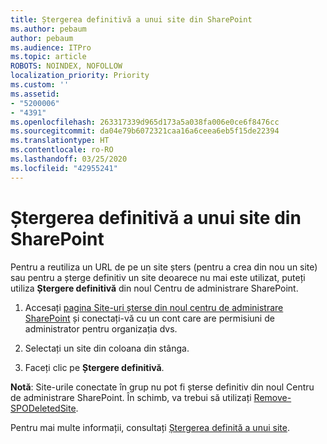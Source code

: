 ```yaml
---
title: Ștergerea definitivă a unui site din SharePoint
ms.author: pebaum
author: pebaum
ms.audience: ITPro
ms.topic: article
ROBOTS: NOINDEX, NOFOLLOW
localization_priority: Priority
ms.custom: ''
ms.assetid:
- "5200006"
- "4391"
ms.openlocfilehash: 263317339d965d173a5a038fa006e0ce6f8476cc
ms.sourcegitcommit: da04e79b6072321caa16a6ceea6eb5f15de22394
ms.translationtype: HT
ms.contentlocale: ro-RO
ms.lasthandoff: 03/25/2020
ms.locfileid: "42955241"
---
```

# <a name="permanently-delete-a-site-in-sharepoint"></a>Ștergerea definitivă a unui site din SharePoint

Pentru a reutiliza un URL de pe un site șters (pentru a crea din nou un site) sau pentru a șterge definitiv un site deoarece nu mai este utilizat, puteți utiliza **Ștergere definitivă** din noul Centru de administrare SharePoint. 

1. Accesați [pagina Site-uri șterse din noul centru de administrare SharePoint](https://admin.microsoft.com/sharepoint?page=recycleBin&modern=true) și conectați-vă cu un cont care are permisiuni de administrator pentru organizația dvs. 

2. Selectați un site din coloana din stânga. 

3. Faceți clic pe **Ștergere definitivă**. 

**Notă**: Site-urile conectate în grup nu pot fi șterse definitiv din noul Centru de administrare SharePoint. În schimb, va trebui să utilizați [Remove-SPODeletedSite](https://docs.microsoft.com/powershell/module/sharepoint-online/remove-spodeletedsite).  

Pentru mai multe informații, consultați [Ștergerea definită a unui site](https://docs.microsoft.com/sharepoint/delete-site-collection#permanently-delete-a-site). 
